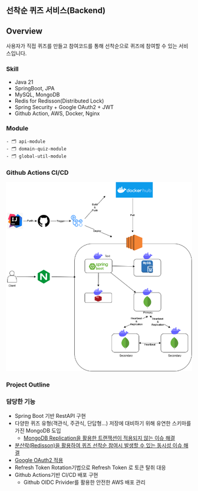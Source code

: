 ## 선착순 퀴즈 서비스(Backend)

## Overview
사용자가 직접 퀴즈를 만들고 참여코드를 통해 선착순으로 퀴즈에 참여할 수 있는 서비스입니다. 

### Skill

* Java 21
* SpringBoot, JPA
* MySQL, MongoDB
* Redis for Redisson(Distributed Lock)
* Spring Security + Google OAuth2 + JWT
* Github Action, AWS, Docker, Nginx

### Module
```
- 🗂️ api-module
- 🗂️ domain-quiz-module
- 🗂️ global-util-module
```

### Github Actions CI/CD
<img src="/image/architecture.png" width="600"/>


### Project Outline

### 담당한 기능

 * Spring Boot 기반 RestAPI 구현
 * 다양한 퀴즈 유형(객관식, 주관식, 단답형...) 저장에 대비하기 위해 유연한 스키마를 가진 MongoDB 도입
   * [MongoDB Replication을 활용한 트랜잭션이 적용되지 않는 이슈 해결](https://velog.io/@penrose_15/Docker-MongoDB-replicaSet-설정)
 * [분산락(Redisson)을 활용하여 퀴즈 선착순 참여시 발생할 수 있는 동시성 이슈 해결](https://velog.io/@penrose_15/Redisson을-활용한-분산락으로-동시성-이슈-해결하기)
 * [Google OAuth2 적용](https://velog.io/@penrose_15/SpringBoot-React-환경에서-Google-Oauth2-적용기)
 * Refresh Token Rotation기법으로 Refresh Token 로 토큰 탈취 대응
 * Github Actions기반 CI/CD 배포 구현
   * Github OIDC Privider를 활용한 안전한 AWS 배포 관리
